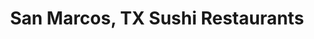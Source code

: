 ---
layout: city
title: San Marcos, TX Sushi Restaurants
permalink: /texas/san-marcos/
stateAbbr: TX
stateName: Texas
cityName: San Marcos

---